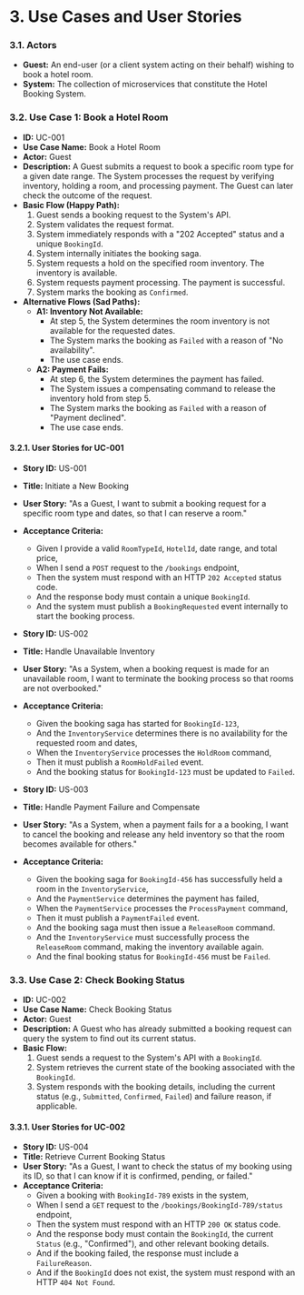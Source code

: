 # 3. Use Cases and User Stories

### 3.1. Actors
-   **Guest:** An end-user (or a client system acting on their behalf) wishing to book a hotel room.
-   **System:** The collection of microservices that constitute the Hotel Booking System.

### 3.2. Use Case 1: Book a Hotel Room
-   **ID:** UC-001
-   **Use Case Name:** Book a Hotel Room
-   **Actor:** Guest
-   **Description:** A Guest submits a request to book a specific room type for a given date range. The System processes the request by verifying inventory, holding a room, and processing payment. The Guest can later check the outcome of the request.
-   **Basic Flow (Happy Path):**
    1.  Guest sends a booking request to the System's API.
    2.  System validates the request format.
    3.  System immediately responds with a "202 Accepted" status and a unique `BookingId`.
    4.  System internally initiates the booking saga.
    5.  System requests a hold on the specified room inventory. The inventory is available.
    6.  System requests payment processing. The payment is successful.
    7.  System marks the booking as `Confirmed`.
-   **Alternative Flows (Sad Paths):**
    -   **A1: Inventory Not Available:**
        -   At step 5, the System determines the room inventory is not available for the requested dates.
        -   The System marks the booking as `Failed` with a reason of "No availability".
        -   The use case ends.
    -   **A2: Payment Fails:**
        -   At step 6, the System determines the payment has failed.
        -   The System issues a compensating command to release the inventory hold from step 5.
        -   The System marks the booking as `Failed` with a reason of "Payment declined".
        -   The use case ends.

#### 3.2.1. User Stories for UC-001

-   **Story ID:** US-001
-   **Title:** Initiate a New Booking
-   **User Story:** "As a Guest, I want to submit a booking request for a specific room type and dates, so that I can reserve a room."
-   **Acceptance Criteria:**
    -   Given I provide a valid `RoomTypeId`, `HotelId`, date range, and total price,
    -   When I send a `POST` request to the `/bookings` endpoint,
    -   Then the system must respond with an HTTP `202 Accepted` status code.
    -   And the response body must contain a unique `BookingId`.
    -   And the system must publish a `BookingRequested` event internally to start the booking process.

-   **Story ID:** US-002
-   **Title:** Handle Unavailable Inventory
-   **User Story:** "As a System, when a booking request is made for an unavailable room, I want to terminate the booking process so that rooms are not overbooked."
-   **Acceptance Criteria:**
    -   Given the booking saga has started for `BookingId-123`,
    -   And the `InventoryService` determines there is no availability for the requested room and dates,
    -   When the `InventoryService` processes the `HoldRoom` command,
    -   Then it must publish a `RoomHoldFailed` event.
    -   And the booking status for `BookingId-123` must be updated to `Failed`.

-   **Story ID:** US-003
-   **Title:** Handle Payment Failure and Compensate
-   **User Story:** "As a System, when a payment fails for a a booking, I want to cancel the booking and release any held inventory so that the room becomes available for others."
-   **Acceptance Criteria:**
    -   Given the booking saga for `BookingId-456` has successfully held a room in the `InventoryService`,
    -   And the `PaymentService` determines the payment has failed,
    -   When the `PaymentService` processes the `ProcessPayment` command,
    -   Then it must publish a `PaymentFailed` event.
    -   And the booking saga must then issue a `ReleaseRoom` command.
    -   And the `InventoryService` must successfully process the `ReleaseRoom` command, making the inventory available again.
    -   And the final booking status for `BookingId-456` must be `Failed`.

### 3.3. Use Case 2: Check Booking Status
-   **ID:** UC-002
-   **Use Case Name:** Check Booking Status
-   **Actor:** Guest
-   **Description:** A Guest who has already submitted a booking request can query the system to find out its current status.
-   **Basic Flow:**
    1.  Guest sends a request to the System's API with a `BookingId`.
    2.  System retrieves the current state of the booking associated with the `BookingId`.
    3.  System responds with the booking details, including the current status (e.g., `Submitted`, `Confirmed`, `Failed`) and failure reason, if applicable.

#### 3.3.1. User Stories for UC-002

-   **Story ID:** US-004
-   **Title:** Retrieve Current Booking Status
-   **User Story:** "As a Guest, I want to check the status of my booking using its ID, so that I can know if it is confirmed, pending, or failed."
-   **Acceptance Criteria:**
    -   Given a booking with `BookingId-789` exists in the system,
    -   When I send a `GET` request to the `/bookings/BookingId-789/status` endpoint,
    -   Then the system must respond with an HTTP `200 OK` status code.
    -   And the response body must contain the `BookingId`, the current `Status` (e.g., "Confirmed"), and other relevant booking details.
    -   And if the booking failed, the response must include a `FailureReason`.
    -   And if the `BookingId` does not exist, the system must respond with an HTTP `404 Not Found`. 